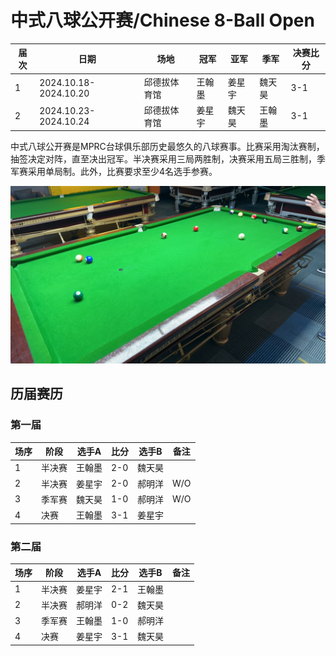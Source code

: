 # 中式八球公开赛/Chinese 8-Ball Open

| 届次 | 日期                   | 场地        | 冠军   | 亚军   | 季军   | 决赛比分 |
| ---- | --------------------- | ----------- | ------ | ------ | ------ | -------- |
| 1    | 2024.10.18-2024.10.20 | 邱德拔体育馆 | 王翰墨 | 姜星宇 | 魏天昊 | 3-1      |
| 2    | 2024.10.23-2024.10.24 | 邱德拔体育馆 | 姜星宇 | 魏天昊 | 王翰墨 | 3-1 |

中式八球公开赛是MPRC台球俱乐部历史最悠久的八球赛事。比赛采用淘汰赛制，抽签决定对阵，直至决出冠军。半决赛采用三局两胜制，决赛采用五局三胜制，季军赛采用单局制。此外，比赛要求至少4名选手参赛。

![](./img/chinese_8-ball_open.jpg)

## 历届赛历

### 第一届

| 场序 | 阶段   | 选手A  | 比分 | 选手B  | 备注 |
| ---- | ------ | ----- | ---- | ----- | ---- |
| 1    | 半决赛 | 王翰墨 | 2-0  | 魏天昊 |      |
| 2    | 半决赛 | 姜星宇 | 2-0  | 郝明洋 | W/O  |
| 3    | 季军赛 | 魏天昊 | 1-0  | 郝明洋 | W/O  |
| 4    | 决赛   | 王翰墨 | 3-1  | 姜星宇 |      |

### 第二届

| 场序 | 阶段   | 选手A  | 比分 | 选手B  | 备注        |
| ---- | ----- | ------ | ---- | ----- | ----------- |
| 1    | 半决赛 | 姜星宇 | 2-1  | 王翰墨 |             |
| 2    | 半决赛 | 郝明洋 | 0-2  | 魏天昊 |             |
| 3    | 季军赛 | 王翰墨 | 1-0  | 郝明洋 |             |
| 4    | 决赛   | 姜星宇 | 3-1 | 魏天昊 |      |

